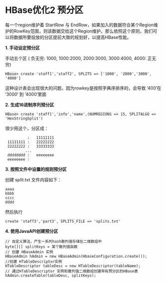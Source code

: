 # HBase优化2 预分区

每一个region维护着 StartRow 与 EndRow，如果加入的数据符合某个Region维护的RowKey范围，则该数据交给这个Region维护。那么依照这个原则，我们可以将数据所要投放的分区提前大致的规划好，以提高HBase性能。

**1. 手动设定预分区**

手动五个区  ( 负无穷: 1000, 1000:2000, 2000:3000, 3000:4000, 4000: 正无穷)

```
HBase> create 'staff1','staff2', SPLITS => ['1000', '2000','3000', '4000']
```

这种设计表会出现很大的问题，因为rowkey是按照字典序排序的，会导致 ’400‘在 ’3000‘ 到 ’4000‘里面



**2. 生成16进制序列预分区**

```
HBase> create 'staff1','info','name',(NUMREGIONS => 15, SPLITALGO => 'HexStringSplit')
```

很少用这个，分区成：

```
          :   11111111
 11111111 :   22222222
 22222222 :   33333333
         ...
 dddddddd :   eeeeeeee
 eeeeeeee :
```



**3. 按照文件中设置的规则预分区**

创建 split.txt 文件内容如下：

```
aaaa
bbbb
cccc
dddd
```

然后执行

```
create 'staff3','part3', SPLITS_FILE => 'splits.txt'
```



**4. 使用JavaAPI创建预分区**

```
// 自定义算法，产生一系列hash散列值存储在二维数组中
byte[][] splitKeys = 某个散列值函数
// 创建 HBaseAdmin 实例
HBaseAdmin hAdmin = new HBaseAdmin(HbaseConfiguration.create());
//创建 HTableDescriptor实例
HTableDescriptor tableDesc = new HTableDescriptor(tableName);
// 通过HTableDescriptor 实例和散列值二维数组创建带有预分区的HBase表
hAdmin.createTable(tableDesc, splitKeys);
```


